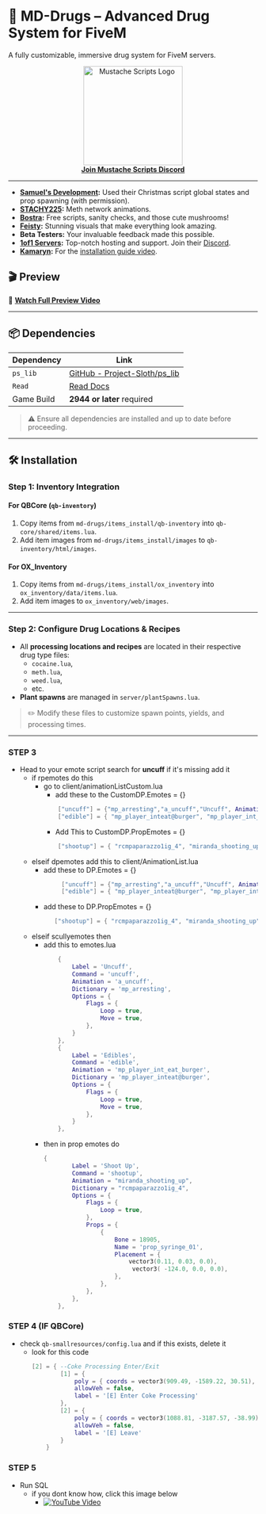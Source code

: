 # 🌿 MD-Drugs – Advanced Drug System for FiveM

A fully customizable, immersive drug system for FiveM servers.

<div align="center">
  <a href="https://discord.gg/sAMzrB4DDx">
    <img src="https://i.imgur.com/t65G9Z0.png" width="200" alt="Mustache Scripts Logo">
  </a>
  <br>
  <a href="https://discord.gg/sAMzrB4DDx"><strong>Join Mustache Scripts Discord</strong></a>
</div>

---

- **[Samuel's Development](https://fivem.samueldev.shop/  ):** Used their Christmas script global states and prop spawning (with permission).  
- **[STACHY225](https://babiczind.tebex.io/category/2103836  ):** Meth network animations.  
- **[Bostra](https://discord.gg/5ncbwMNq  ):** Free scripts, sanity checks, and those cute mushrooms!  
- **[Feisty]():** Stunning visuals that make everything look amazing.  
- **Beta Testers:** Your invaluable feedback made this possible.  
- **[1of1 Servers](https://1of1servers.com/  ):** Top-notch hosting and support. Join their [Discord](https://discord.gg/1of1servers  ).  
- **[Kamaryn](https://discord.gg/KPRmZqFS  ):** For the [installation guide video](https://youtu.be/zvuYnUfrqaA?si=FGJuBO5krZMC14Nd).  

## 🎬 Preview

🎥 **[Watch Full Preview Video](https://www.youtube.com/watch?v=I_x7_oz_SAU)**


---

## 📦 Dependencies

| Dependency | Link |
|----------|------|
| `ps_lib` | [GitHub - Project-Sloth/ps_lib](https://github.com/Project-Sloth/ps_lib) |
| `Read`   | [Read Docs](https://letters.hookedonphonics.com/us/read-guaranteed-G14.html) |
| Game Build | **2944 or later** required |

> ⚠️ Ensure all dependencies are installed and up to date before proceeding.

---

## 🛠️ Installation

### Step 1: Inventory Integration

#### For QBCore (`qb-inventory`)
1. Copy items from `md-drugs/items_install/qb-inventory` into `qb-core/shared/items.lua`.
2. Add item images from `md-drugs/items_install/images` to `qb-inventory/html/images`.

#### For OX_Inventory
1. Copy items from `md-drugs/items_install/ox_inventory` into `ox_inventory/data/items.lua`.
2. Add item images to `ox_inventory/web/images`.

---

### Step 2: Configure Drug Locations & Recipes

- All **processing locations and recipes** are located in their respective drug type files:
  - `cocaine.lua`,
  - `meth.lua`,
  - `weed.lua`,
  - etc.
- **Plant spawns** are managed in `server/plantSpawns.lua`.

> ✏️ Modify these files to customize spawn points, yields, and processing times.

---
### STEP 3
 - Head to your emote script search for **uncuff** if it's missing add it
    - if rpemotes do this 
        - go to client/animationListCustom.lua 
            - add these to the CustomDP.Emotes = {}
            ```lua
                ["uncuff"] = {"mp_arresting","a_uncuff","Uncuff", AnimationOptions = {     EmoteLoop = true,     EmoteMoving = true } },
                ["edible"] = { "mp_player_inteat@burger", "mp_player_int_eat_burger", "edible",    AnimationOptions = {        EmoteLoop = false,        EmoteMoving = true    }},
            ```
            - Add This to CustomDP.PropEmotes = {}
            ```lua
                ["shootup"] = { "rcmpaparazzo1ig_4", "miranda_shooting_up", "Shoot Up",  AnimationOptions = {EmoteLoop = true,EmoteMoving = true,Prop = 'prop_syringe_01',  PansexualPropBone = 18905,PropPlacement = {0.11, 0.03, 0.0, -124.0, 0.0, 0.0},}}
            ```
    - elseif dpemotes add this to client/AnimationList.lua
        - add these to DP.Emotes = {}
           ```lua
                ["uncuff"] = {"mp_arresting","a_uncuff","Uncuff", AnimationOptions = {     EmoteLoop = true,     EmoteMoving = true } },
                ["edible"] = { "mp_player_inteat@burger", "mp_player_int_eat_burger", "edible",    AnimationOptions = {        EmoteLoop = false,        EmoteMoving = true    }},
            ```
        - add these to DP.PropEmotes = {}
             ```lua
                ["shootup"] = { "rcmpaparazzo1ig_4", "miranda_shooting_up", "Shoot Up",  AnimationOptions = {EmoteLoop = true,EmoteMoving = true,Prop = 'prop_syringe_01',  PansexualPropBone = 18905,PropPlacement = {0.11, 0.03, 0.0, -124.0, 0.0, 0.0},}}
            ```
    - elseif scullyemotes then 
        - add this to emotes.lua
            ```lua
		        {
		        	Label = 'Uncuff',
		        	Command = 'uncuff',
		        	Animation = 'a_uncuff',
		        	Dictionary = 'mp_arresting',
		        	Options = {
		        		Flags = {
		        			Loop = true,
		        			Move = true,
		        		},
		        	}
		        },
		        {
		        	Label = 'Edibles',
		        	Command = 'edible',
		        	Animation = 'mp_player_int_eat_burger',
		        	Dictionary = 'mp_player_inteat@burger',
		        	Options = {
		        		Flags = {
		        			Loop = true,
		        			Move = true,
		        		},
		        	}
		        },
            ```
        - then in prop emotes do 
            ```lua
            {
                    Label = 'Shoot Up',
                    Command = 'shootup',
                    Animation = "miranda_shooting_up",
                    Dictionary = "rcmpaparazzo1ig_4",
                    Options = {
                        Flags = {
                            Loop = true,
                        },
                        Props = {
                            {
                                Bone = 18905,
                                Name = 'prop_syringe_01',
                                Placement = {
                                    vector3(0.11, 0.03, 0.0),
                                     vector3( -124.0, 0.0, 0.0),
                                },
                            },
                        },
                    },
                },
            ```


### STEP 4 (IF QBCore)
- check `qb-smallresources/config.lua` and if this exists, delete it 
    - look for this code
        ```lua
        [2] = { --Coke Processing Enter/Exit
                [1] = {
                    poly = { coords = vector3(909.49, -1589.22, 30.51), heading = 92.24, length = 2, width = 2 },
                    allowVeh = false,
                    label = '[E] Enter Coke Processing'
                },
                [2] = {
                    poly = { coords = vector3(1088.81, -3187.57, -38.99), heading = 181.7, length = 2, width = 2 },
                    allowVeh = false,
                    label = '[E] Leave'
                }
            }
        ```
	
### STEP 5
- Run SQL
    - if you dont know how, click this image below
        - [![YouTube Video](https://img.youtube.com/vi/8QpFOluK_xo/hqdefault.jpg)](https://www.youtube.com/watch?v=8QpFOluK_xo)
